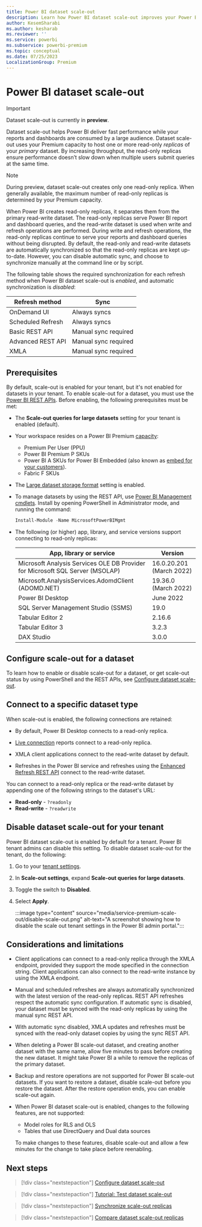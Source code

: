 ```yaml
---
title: Power BI dataset scale-out
description: Learn how Power BI dataset scale-out improves your Power BI performance by reducing dataset query and refresh times
author: KesemSharabi
ms.author: kesharab
ms.reviewer: ''
ms.service: powerbi
ms.subservice: powerbi-premium
ms.topic: conceptual
ms.date: 07/25/2023
LocalizationGroup: Premium
---
```


# Power BI dataset scale-out

> [!IMPORTANT]
> Dataset scale-out is currently in **preview**.

Dataset scale-out helps Power BI deliver fast performance while your reports and dashboards are consumed by a large audience. Dataset scale-out uses your Premium capacity to host one or more read-only *replicas* of your *primary* dataset. By increasing throughput, the read-only replicas ensure performance doesn’t slow down when multiple users submit queries at the same time.

> [!NOTE]
> During preview, dataset scale-out creates only one read-only replica. When generally available, the maximum number of read-only replicas is determined by your Premium capacity.

When Power BI creates read-only replicas, it separates them from the primary read-write dataset. The read-only replicas serve Power BI report and dashboard queries, and the read-write dataset is used when write and refresh operations are performed. During write and refresh operations, the read-only replicas continue to serve your reports and dashboard queries without being disrupted. By default, the read-only and read-write datasets are automatically synchronized so that the read-only replicas are kept up-to-date. However, you can disable automatic sync, and choose to synchronize manually at the command line or by script.

The following table shows the required synchronization for each refresh method when Power BI dataset scale-out is *enabled*, and automatic synchronization is *disabled*:

| Refresh method    | Sync                 |
|-------------------|----------------------|
| OnDemand UI       | Always syncs         |
| Scheduled Refresh | Always syncs         |
| Basic REST API    | Manual sync required |
| Advanced REST API | Manual sync required |
| XMLA              | Manual sync required |

## Prerequisites

By default, scale-out is enabled for your tenant, but it's not enabled for datasets in your tenant. To enable scale-out for a dataset, you must use the [Power BI REST APIs](/rest/api/power-bi/datasets/update-dataset-in-group). Before enabling, the following prerequisites must be met:

* The **Scale-out queries for large datasets** setting for your tenant is enabled (default).

* Your workspace resides on a Power BI Premium [capacity](service-premium-what-is.md#capacities-and-skus):
    * Premium Per User (PPU)
    * Power BI Premium P SKUs
    * Power BI A SKUs for Power BI Embedded (also known as [embed for your customers](../developer/embedded/embedded-analytics-power-bi.md#embed-for-your-customers)).
    * Fabric F SKUs

* The [Large dataset storage format](service-premium-large-models.md) setting is enabled.

* To manage datasets by using the REST API, use [Power BI Management cmdlets](/powershell/power-bi/overview?view=powerbi-ps&preserve-view=true). Install by opening PowerShell in Administrator mode, and running the command:

    ```powershell
    Install-Module -Name MicrosoftPowerBIMgmt
    ```

* The following (or higher) app, library, and service versions support connecting to read-only replicas:

    | App, library or service  | Version |
    |--------------------------|---------|
    | Microsoft Analysis Services OLE DB Provider for Microsoft SQL Server (MSOLAP) | 16.0.20.201 (March 2022) |
    | Microsoft.AnalysisServices.AdomdClient (ADOMD.NET) | 19.36.0 (March 2022) |
    | Power BI Desktop         | June 2022 |
    | SQL Server Management Studio (SSMS) | 19.0 |
    | Tabular Editor 2         | 2.16.6   |
    | Tabular Editor 3         | 3.2.3    |
    | DAX Studio               | 3.0.0    |

## Configure scale-out for a dataset

To learn how to enable or disable scale-out for a dataset, or get scale-out status by using PowerShell and the REST APIs, see [Configure dataset scale-out](service-premium-scale-out-configure.md).

## Connect to a specific dataset type

When scale-out is enabled, the following connections are retained:

* By default, Power BI Desktop connects to a read-only replica.

* [Live connection](./../connect-data/desktop-report-lifecycle-datasets.md) reports connect to a read-only replica.

* XMLA client applications connect to the read-write dataset by default.

* Refreshes in the Power BI service and refreshes using the [Enhanced Refresh REST API](./../connect-data/asynchronous-refresh.md) connect to the read-write dataset.

You can connect to a read-only replica or the read-write dataset by appending one of the following strings to the dataset's URL:

* **Read-only** - `?readonly`
* **Read-write** - `?readwrite`

## Disable dataset scale-out for your tenant

Power BI dataset scale-out is enabled by default for a tenant. Power BI tenant admins can disable this setting. To disable dataset scale-out for the tenant, do the following:

1. Go to your [tenant settings](./../admin/service-admin-portal-about-tenant-settings.md).

2. In **Scale-out settings**, expand **Scale-out queries for large datasets**.

3. Toggle the switch to **Disabled**.

4. Select **Apply**.

    :::image type="content" source="media/service-premium-scale-out/disable-scale-out.png" alt-text="A screenshot showing how to disable the scale out tenant settings in the Power BI admin portal.":::

## Considerations and limitations

* Client applications can connect to a read-only replica through the XMLA endpoint, provided they support the mode specified in the connection string. Client applications can also connect to the read-write instance by using the XMLA endpoint.

* Manual and scheduled refreshes are always automatically synchronized with the latest version of the read-only  replicas. REST API refreshes respect the automatic sync configuration. If automatic sync is disabled, your dataset must be synced with the read-only replicas by using the manual sync REST API.

* With automatic sync disabled, XMLA updates and refreshes must be synced with the read-only dataset copies by using the sync REST API.

* When deleting a Power BI scale-out dataset, and creating another dataset with the same name, allow five minutes to pass before creating the new dataset. It might take Power BI a while to remove the replicas of the primary dataset.

* Backup and restore operations are not supported for Power BI scale-out datasets. If you want to restore a dataset, disable scale-out before you restore the dataset. After the restore operation ends, you can enable scale-out again.

* When Power BI dataset scale-out is enabled, changes to the following features, are not supported:
    * Model roles for RLS and OLS
    * Tables that use DirectQuery and Dual data sources

    To make changes to these features, disable scale-out and allow a few minutes for the change to take place before reenabling.

## Next steps

> [!div class="nextstepaction"]
> [Configure dataset scale-out](service-premium-scale-out-configure.md)

> [!div class="nextstepaction"]
> [Tutorial: Test dataset scale-out](service-premium-scale-out-test.md)

> [!div class="nextstepaction"]
> [Synchronize scale-out replicas](service-premium-scale-out-sync-replica.md)

> [!div class="nextstepaction"]
> [Compare dataset scale-out replicas](service-premium-scale-out-app.md)
